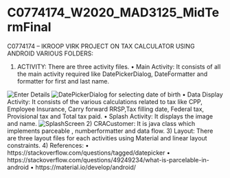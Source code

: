 # C0774174_W2020_MAD3125_MidTermFinal
C0774174 – IKROOP VIRK
PROJECT ON TAX CALCULATOR USING ANDROID
VARIOUS FOLDERS:
1)	ACTIVITY: There are three activity files.
•	Main Activity: It consists of all the main activity required like DatePickerDialog, DateFormatter and formatter for first and last name.
<img src="https://gifyu.com/image/lEkC" alt="Enter Details" border="0">
<img src="https://s4.gifyu.com/images/Screen-Shot-2020-04-13-at-11.31.13-AM.png" alt="DatePickerDialog for selecting date of birth" border="0">
•	Data Display Activity: It consists of the various calculations related to tax like CPP, Employee Insurance, Carry forward RRSP,Tax filling date, Federal tax, Provisional tax and Total tax paid.
•	Splash Activity: It displays the image and name.
<img src="https://gifyu.com/image/lEku" alt="SplashScreen" border="0">
2)	CRACustomer: It is java class which implements parceable , numberformatter and data flow.
3)	Layout: There are three layout files for each activities using Material and linear layout constraints.
4)	References: 
•	https://stackoverflow.com/questions/tagged/datepicker
•	https://stackoverflow.com/questions/49249234/what-is-parcelable-in-android
•	https://material.io/develop/android/
